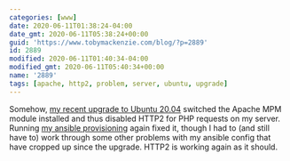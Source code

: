 ```yaml
---
categories: [www]
date: 2020-06-11T01:38:24-04:00
date_gmt: 2020-06-11T05:38:24+00:00
guid: 'https://www.tobymackenzie.com/blog/?p=2889'
id: 2889
modified: 2020-06-11T01:40:34-04:00
modified_gmt: 2020-06-11T05:40:34+00:00
name: '2889'
tags: [apache, http2, problem, server, ubuntu, upgrade]
---
```


Somehow, [my recent upgrade to Ubuntu 20.04](/blog/2020/05/04/server-upgrade-ubuntu-20-04/) switched the Apache MPM module installed and thus disabled HTTP2 for PHP requests on my server.<!--more-->  Running [my ansible provisioning](https://github.com/tobymackenzie/server-tobymackenzie.com/) again fixed it, though I had to (and still have to) work through some other problems with my ansible config that have cropped up since the upgrade.  HTTP2 is working again as it should.
